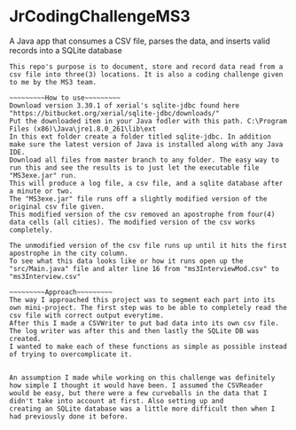 # JrCodingChallengeMS3
A Java app that consumes a CSV file, parses the data, and inserts valid records into a SQLite database

~~~~~~~~~Summary~~~~~~~~~
This repo's purpose is to document, store and record data read from a csv file into three(3) locations. It is also a coding challenge given to me by the MS3 team.

~~~~~~~~~How to use~~~~~~~~~
Download version 3.30.1 of xerial's sqlite-jdbc found here "https://bitbucket.org/xerial/sqlite-jdbc/downloads/" 
Put the downloaded item in your Java fodler with this path. C:\Program Files (x86)\Java\jre1.8.0_261\lib\ext
In this ext folder create a folder titled sqlite-jdbc. In addition make sure the latest version of Java is installed along with any Java IDE.
Download all files from master branch to any folder. The easy way to run this and see the results is to just let the executable file "MS3exe.jar" run. 
This will produce a log file, a csv file, and a sqlite database after a minute or two. 
The "MS3exe.jar" file runs off a slightly modified version of the original csv file given.
This modified version of the csv removed an apostrophe from four(4) data cells (all cities). The modified version of the csv works completely.

The unmodified version of the csv file runs up until it hits the first apostrophe in the city column. 
To see what this data looks like or how it runs open up the "src/Main.java" file and alter line 16 from "ms3InterviewMod.csv" to "ms3Interview.csv"

~~~~~~~~~Approach~~~~~~~~~
The way I approached this project was to segment each part into its own mini-project. The first step was to be able to completely read the csv file with correct output everytime. 
After this I made a CSVWriter to put bad data into its own csv file. The log writer was after this and then lastly the SQLite DB was created. 
I wanted to make each of these functions as simple as possible instead of trying to overcomplicate it.


An assumption I made while working on this challenge was definitely how simple I thought it would have been. I assumed the CSVReader
would be easy, but there were a few curveballs in the data that I didn't take into account at first. Also setting up and 
creating an SQLite database was a little more difficult then when I had previously done it before.




